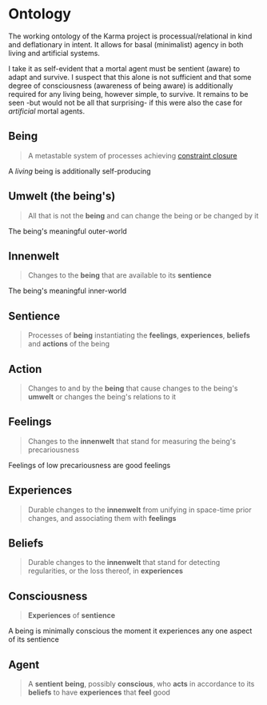 # Ontology

The working ontology of the Karma project is processual/relational in kind and deflationary in intent. It allows for basal (minimalist) agency in both living and artificial systems.

I take it as self-evident that a mortal agent must be sentient (aware) to adapt and survive. I suspect that this alone is not sufficient and that some degree of consciousness (awareness of being aware) is additionally required for any living being, however simple, to survive. It remains to be seen -but would not be all that surprising- if this were also the case for *artificial* mortal agents.

## Being

> A metastable system of processes achieving [constraint closure](https://montevil.org/publications/articles/2015-mm-organisation-closure-constraints/)

A *living* being is additionally self-producing

## Umwelt (the being's)

> All that is not the **being** and can change the being or be changed by it

The being's meaningful outer-world

## Innenwelt

> Changes to the **being** that are available to its **sentience**

The being's meaningful inner-world

## Sentience

> Processes of **being** instantiating the **feelings**, **experiences**, **beliefs** and **actions** of the being

## Action

> Changes to and by the **being** that cause changes to the being's **umwelt** or changes the being's relations to it

## Feelings

> Changes to the **innenwelt** that stand for measuring the being's precariousness

Feelings of low precariousness are good feelings

## Experiences

> Durable changes to the **innenwelt** from unifying in space-time prior changes, and associating them with **feelings**

## Beliefs

> Durable changes to the **innenwelt** that stand for detecting regularities, or the loss thereof, in **experiences**

## Consciousness

> **Experiences** of **sentience**

A being is minimally conscious the moment it experiences any one aspect of its sentience

## Agent

> A **sentient** **being**, possibly **conscious**, who **acts** in accordance to its **beliefs** to have **experiences** that **feel** good
